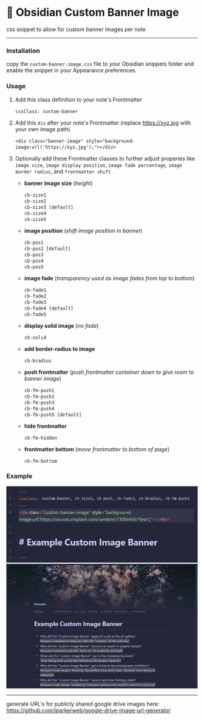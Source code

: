 # 🚩 Obsidian Custom Banner Image
css snippet to allow for custom banner images per note

---

### Installation
copy the `custom-banner-image.css` file to your Obsidian snippets folder and enable the snippet in your Appearance preferences.

### Usage

1. Add this class definition to your note's Frontmatter
	```
	cssClass: custom-banner
	```
	
2. Add this `div` after your note's Frontmatter (replace <https://xyz.jpg> with your own image path)
	```
	<div class="banner-image" style="background-image:url('https://xyz.jpg');"></div>
	```

4. Optionally add these Frontmatter classes to further adjust properies like `image size`, `image display position`, `image fade percentage`, `image border radius`, and `frontmatter shift`
    - **banner image size** (_height_)
      ```
      cb-size1
      cb-size2
      cb-size3 [default]
      cb-size4
      cb-size5
      ```

    - **image position** (_shift image position in banner_)
      ```
      cb-pos1
      cb-pos2 [default]
      cb-pos3
      cb-pos4
      cb-pos5
      ```

     - **image fade** (_transparency used as image fades from top to bottom_)
       ```
       cb-fade1
       cb-fade2
       cb-fade3
       cb-fade4 [default]
       cb-fade5
       ```

     - **display solid image** (_no fade_)
       ```
       cb-solid
       ```
  
     - **add border-radius to image**
       ```
       cb-bradius
       ```

     - **push frontmatter** (_push frontmatter container down to give room to banner image_)
       ```
       cb-fm-push1
       cb-fm-push2
       cb-fm-push3
       cb-fm-push4
       cb-fm-push5 [default]
       ```

     - **hide frontmatter**
       ```
       cb-fm-hidden
       ```

     - **frontmatter bottom** (_move frontmatter to bottom of page_)
       ```
       cb-fm-bottom
       ```

### Example

![](example-markup.jpg)
![](example-reading-view.jpg)

---

generate URL's for publicly shared google drive images here:
https://github.com/jparkerweb/google-drive-image-url-generator
